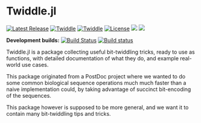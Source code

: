 # Twiddle.jl

[![Latest Release](https://img.shields.io/github/release/Ward9250/Twiddle.jl.svg)](https://github.com/Ward9250/Twiddle.jl/releases/latest)
[![Twiddle](http://pkg.julialang.org/badges/Twiddle_0.5.svg)](http://pkg.julialang.org/?pkg=Twiddle)
[![Twiddle](http://pkg.julialang.org/badges/Twiddle_0.6.svg)](http://pkg.julialang.org/?pkg=Twiddle)
[![License](https://img.shields.io/badge/license-MPL-green.svg)](https://github.com/Ward9250/Twiddle.jl/blob/master/LICENSE)
[![](https://img.shields.io/badge/docs-stable-blue.svg)](https://Ward9250.github.io/Twiddle.jl/stable)
[![](https://img.shields.io/badge/docs-latest-blue.svg)](https://Ward9250.github.io/Twiddle.jl/latest)

**Development builds:**
[![Build Status](https://travis-ci.org/Ward9250/Twiddle.jl.svg?branch=develop)](https://travis-ci.org/Ward9250/Twiddle.jl)
[![Build status](https://ci.appveyor.com/api/projects/status/qpu140hq8d5javre/branch/develop?svg=true)](https://ci.appveyor.com/project/Ward9250/twiddle-jl/branch/develop)

Twiddle.jl is a package collecting useful bit-twiddling tricks, ready to use as
functions, with detailed documentation of what they do, and example real-world
use cases.

This package originated from a PostDoc project where we wanted to do some common
biological sequence operations much much faster than a naive implementation
could, by taking advantage of succinct bit-encoding of the sequences.

This package however is supposed to be more general, and we want it to contain
many bit-twiddling tips and tricks.
